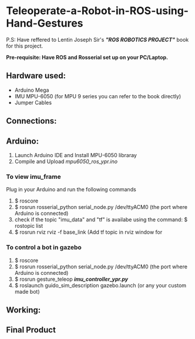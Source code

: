 # Teleoperate-a-Robot-in-ROS-using-Hand-Gestures

P.S: Have reffered to Lentin Joseph Sir's ***"ROS ROBOTICS PROJECT"*** book for this project.

**Pre-requisite: Have ROS and Rosserial set up on your PC/Laptop.**

## Hardware used: 
- Arduino Mega
- IMU MPU-6050 (for MPU 9 series you can refer to the book directly)
- Jumper Cables
      
## Connections:

## Arduino:

1) Launch Arduino IDE and Install MPU-6050 libraray
2) Compile and Upload _mpu6050_ros_ypr.ino_

### To view imu_frame
Plug in your Arduino and run the following commands

1) $ roscore
2) $ rosrun rosserial_python serial_node.py /dev/ttyACM0 (the port where Arduino is connected)
3) check if the topic "imu_data" and "tf" is availabe using the command: $ rostopic list
4) $ rosrun rviz rviz -f base_link (Add tf topic in rviz window for 

### To control a bot in gazebo 
1. $ roscore
2. $ rosrun rosserial_python serial_node.py /dev/ttyACM0 (the port where Arduino is connected)
3. $ rosrun gesture_teleop ***imu_controller_ypr.py***
4. $ roslaunch guido_sim_description gazebo.launch (or any your custom made bot) 

## Working:

## Final Product
